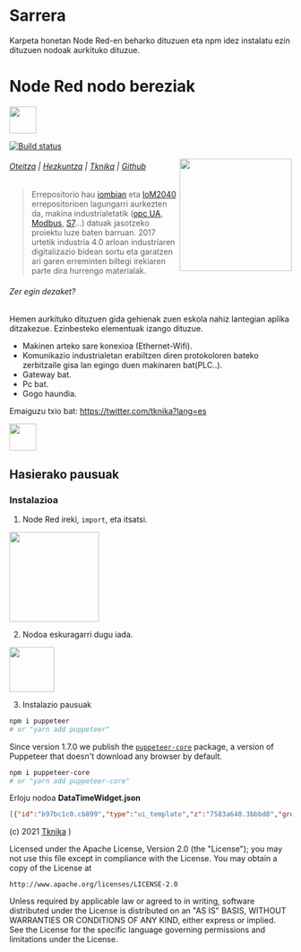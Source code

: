 

# Sarrera

Karpeta honetan Node Red-en beharko dituzuen eta npm idez instalatu ezin dituzuen nodoak aurkituko dituzue.

# Node Red nodo bereziak

<img src="https://github.com/favicon.ico" width="48">


<!-- [START badges] -->

[![Build status](https://github.com/puppeteer/puppeteer/workflows/run-checks/badge.svg)](https://github.com/puppeteer/puppeteer/actions?query=workflow%3Arun-checks) 

<!-- [END badges] -->

<img src="https://user-images.githubusercontent.com/10379601/29446482-04f7036a-841f-11e7-9872-91d1fc2ea683.png" height="200" align="right">

###### [Oteitza](http://www.oteitzalp.eus/) | [Hezkuntza](http://www.oteitzalp.eus/eu/hezkuntza) | [Tknika](http://www.oteitzalp.eus/eu/hezkuntza) | [Github](https://github.com/Tknika)

> Errepositorio hau [iombian](https://github.com/Tknika/iombian) eta [IoM2040](https://github.com/Tknika/iom2040) errepositorioen lagungarri aurkezten da, makina industrialetatik ([opc UA](https://opcfoundation.org/about/opc-technologies/opc-ua/), [Modbus](https://modbus.org/), [S7](https://wiki.wireshark.org/S7comm)...) datuak jasotzeko proiektu luze baten barruan. 2017 urtetik industria 4.0 arloan industriaren digitalizazio bidean sortu eta garatzen ari garen erreminten biltegi irekiaren parte dira hurrengo materialak.

<!-- [START usecases] -->

###### Zer egin dezaket?

Hemen aurkituko dituzuen gida gehienak zuen eskola nahiz lantegian aplika ditzakezue. Ezinbesteko elementuak izango dituzue.

- Makinen arteko sare konexioa (Ethernet-Wifi).
- Komunikazio industrialetan erabiltzen diren protokoloren bateko zerbitzaile gisa lan egingo duen makinaren bat(PLC..).
- Gateway bat.
- Pc bat.
- Gogo haundia.
<!-- [END usecases] -->

Emaiguzu txio bat: https://twitter.com/tknika?lang=es

<!-- [START getstarted] -->

<img src="https://github.com/favicon.ico" width="48">

## Hasierako pausuak

### Instalazioa

1. Node Red ireki,  `import`, eta itsatsi.

<img src="https://i.ibb.co/0G03zw7/inportatu.png" width="160" height="160" align="center">

2. Nodoa eskuragarri dugu iada.

<img src="https://i.ibb.co/fNYWVJd/erloju-nodoa.png" width="80"  align="center">


3. Instalazio pausuak

```bash
npm i puppeteer
# or "yarn add puppeteer"
```



Since version 1.7.0 we publish the [`puppeteer-core`](https://www.npmjs.com/package/puppeteer-core) package,
a version of Puppeteer that doesn't download any browser by default.

```bash
npm i puppeteer-core
# or "yarn add puppeteer-core"
```

Erloju nodoa **DataTimeWidget.json**

```json
[{"id":"b97bc1c0.cb899","type":"ui_template","z":"7583a640.3bbbd8","group":"c982fbb8.1deb38","name":"Clock Toolbar","order":2,"width":"0","height":"0","format":"<script id=\"titleScript\" type=\"text/javascript\">\n\n$(function() {\n    if($('.md-toolbar-tools').length != 0){\n        loadClock();\n    }else setTimeout(loadClock, 500)\n});\n\nfunction loadClock(){\n    $('#clock').remove();\n    var toolbar = $('.md-toolbar-tools');\n    \n    var div = $('<div/>');\n    var p = $('<p/ id=\"clock\">');\n    \n    div.append(p);\n    div[0].style.margin = '5px 5px 5px auto';\n    toolbar.append(div);\n\n    function displayTitle(lh) {\n        p.text(lh); \n    }\n    \n    function upTime() {\n        var d = new Date();\n        p.text(d.toLocaleString());\n    }\n\n    if(document.clockInterval){ \n            clearInterval(document.clockInterval);\n            document.clockInterval = null;\n    }\n        \n    document.clockInterval = setInterval(upTime,1000);\n}\n\n</script>","storeOutMessages":false,"fwdInMessages":false,"templateScope":"global","x":420,"y":80,"wires":[[]]},{"id":"c982fbb8.1deb38","type":"ui_group","z":"","name":"hidden_group","tab":"7c447e96.4b96a","disp":false,"width":"6","collapse":false},{"id":"7c447e96.4b96a","type":"ui_tab","z":"","name":"Zooland Sys","icon":"home","order":1,"disabled":false,"hidden":false}]

```





(c) 2021 [Tknika](https://tknika.eus/) )

Licensed under the Apache License, Version 2.0 (the "License");
you may not use this file except in compliance with the License.
You may obtain a copy of the License at

    http://www.apache.org/licenses/LICENSE-2.0

Unless required by applicable law or agreed to in writing, software
distributed under the License is distributed on an "AS IS" BASIS,
WITHOUT WARRANTIES OR CONDITIONS OF ANY KIND, either express or implied.
See the License for the specific language governing permissions and
limitations under the License.
